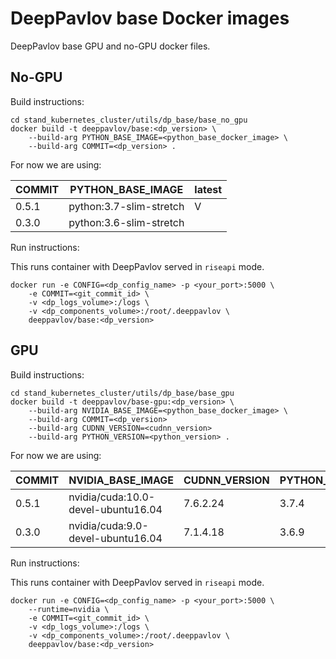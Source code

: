# DeepPavlov base Docker images
DeepPavlov base GPU and no-GPU docker files.

## No-GPU
Build instructions:

```
cd stand_kubernetes_cluster/utils/dp_base/base_no_gpu
docker build -t deeppavlov/base:<dp_version> \
    --build-arg PYTHON_BASE_IMAGE=<python_base_docker_image> \
    --build-arg COMMIT=<dp_version> .
```

For now we are using:

| COMMIT | PYTHON_BASE_IMAGE       | latest |
| ------ | ----------------------- | ------ |
| 0.5.1  | python:3.7-slim-stretch | V      |
| 0.3.0  | python:3.6-slim-stretch |        |

Run instructions:

This runs container with DeepPavlov served in `riseapi` mode.

```
docker run -e CONFIG=<dp_config_name> -p <your_port>:5000 \
    -e COMMIT=<git_commit_id> \
    -v <dp_logs_volume>:/logs \
    -v <dp_components_volume>:/root/.deeppavlov \
    deeppavlov/base:<dp_version>
```

## GPU
Build instructions:

```
cd stand_kubernetes_cluster/utils/dp_base/base_gpu
docker build -t deeppavlov/base-gpu:<dp_version> \
    --build-arg NVIDIA_BASE_IMAGE=<python_base_docker_image> \
    --build-arg COMMIT=<dp_version>
    --build-arg CUDNN_VERSION=<cudnn_version>
    --build-arg PYTHON_VERSION=<python_version> .
```

For now we are using:

| COMMIT | NVIDIA_BASE_IMAGE                  | CUDNN_VERSION | PYTHON_VERSION | latest |
| ------ | ---------------------------------- | ------------- | -------------- | ------ |
| 0.5.1  | nvidia/cuda:10.0-devel-ubuntu16.04 | 7.6.2.24      | 3.7.4          | V      |
| 0.3.0  | nvidia/cuda:9.0-devel-ubuntu16.04  | 7.1.4.18      | 3.6.9          |        |

Run instructions:

This runs container with DeepPavlov served in `riseapi` mode.

```
docker run -e CONFIG=<dp_config_name> -p <your_port>:5000 \
    --runtime=nvidia \
    -e COMMIT=<git_commit_id> \
    -v <dp_logs_volume>:/logs \
    -v <dp_components_volume>:/root/.deeppavlov \
    deeppavlov/base:<dp_version>
```